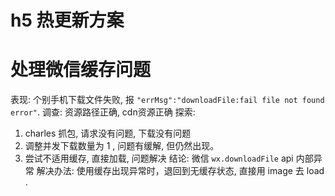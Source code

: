 # h5 热更新方案
<!-- 使用 rsync 上传资源到服务器,  -->

# 处理微信缓存问题
表现: 个别手机下载文件失败, 报 `"errMsg":"downloadFile:fail file not found error"`.
调查: 资源路径正确, cdn资源正确
探索: 
1. charles 抓包, 请求没有问题, 下载没有问题
2. 调整并发下载数量为 1 , 问题有缓解, 但仍然出现。
3. 尝试不适用缓存, 直接加载, 问题解决
结论:
微信 `wx.downloadFile` api 内部异常
解决办法:
使用缓存出现异常时，退回到无缓存状态, 直接用 image 去 load .